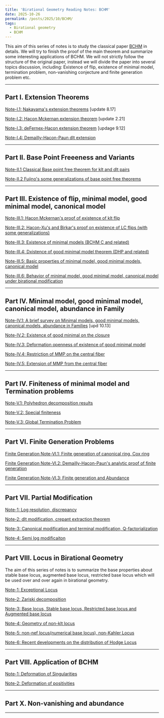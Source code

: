 ```yaml
---
title: 'Birational Geometry Reading Notes: BCHM'
date: 2025-10-26
permalink: /posts/2025/10/BCHM/
tags:
  - Birational geometry
  - BCHM
---
```



This aim of this series of notes is to study the classical paper [BCHM](https://www.ams.org/journals/jams/2010-23-02/S0894-0347-09-00649-3/S0894-0347-09-00649-3.pdf) in details. We will try to finish the proof of the main theorem and summarize some interesting applications of BCHM. We will not strictly follow the structure of the original paper, instead we will divide the paper into several topics discussion, including: Existence of flip, existence of minimal model, termination problem, non-vanishing conjecture and finite generation problem etc. 


---

## Part I. Extension Theorems

[Note-I.1: Nakayama's extension theorems](https://yilimath.github.io/files/Birational/BCHM/NakayamaExtension.pdf) [update 8.17]

[Note-I.2: Hacon Mckernan extension theorem](https://yilimath.github.io/files/Birational/BCHM/HaconMckernanExtension.pdf) [update 2.21]

[Note-I.3: deFernex-Hacon extension theorem](https://yilimath.github.io/files/Birational/BCHM/deFernexHaconExtension.pdf) [updage 9.12]

[Note-I.4: Demailly-Hacon-Paun dlt extension](https://yilimath.github.io/files/Birational/BCHM/dltExtension.pdf) 

---
## Part II. Base Point Freeeness and Variants

[Note-II.1 Classical Base point free theorem for klt and dlt pairs]()

[Note-II.2 Fujino's some generalizations of base point free theorems]()



---

## Part III. Existence of flip, minimal model, good minimal model, canonical model

[Note-III.1: Hacon Mckernan's proof of existence of klt flip](https://yilimath.github.io/files/Birational/BCHM/ExistkltFlip.pdf)

[Note-III.2: Hacon-Xu's and Birkar's proof on existence of LC flips (with some generalizations)](https://yilimath.github.io/files/Birational/BCHM/ExistLCFlip.pdf)

[Note-III.3: Existence of minimal models (BCHM C and related)]()

[Note-III.4: Dxistence of good minimal model theorem (DHP and related)]()

[Note-III.5: Basic properties of minimal model, good minimal models, canonical model]()

[Note-III.6: Behavior of minimal model, good minimal model, canonical model under birational modification]()


----
## Part IV. Minimal model, good minimal model, canonical model, abundance in Family


[Note-IV.1: A brief survey on Minimal models, good minimal models, canonical models, abundance in Families](https://yilimath.github.io/files/Birational/BCHM/MMPinFamilySurvey.pdf) [upd 10.13]

[Note-IV.2: Existence of good minimal on the closure](https://yilimath.github.io/files/Birational/BCHM/goodmmClosure.pdf)

[Note-IV.3: Deformation openness of existence of good minimal model](https://yilimath.github.io/files/Birational/BCHM/goodmmOpenness.pdf)

[Note-IV.4: Restriction of MMP on the central fiber]()

[Note-IV.5: Extension of MMP from the central fiber]()



----

## Part IV. Finiteness of minimal model and Termination problems 

[Note-V.1: Polyhedron decomposition results]()

[Note-V.2: Special finiteness](https://yilimath.github.io/files/Birational/BCHM/SpecialTermination.pdf)

[Note-V.3: Global Termination Problem](https://yilimath.github.io/files/Birational/BCHM/GlobalTermination.pdf)


---

## Part VI. Finite Generation Problems

[Finite Generation Note-VI.1: Finite generation of canonical ring, Cox ring]()

[Finite Generation Note-VI.2: Demailly-Hacon-Paun's analytic proof of finite generation]()

[Finite Generation Note-VI.3: Finite generation and Abundance]()


---

## Part VII. Partial Modification

[Note-1: Log resolution, discrepancy]()
 
[Note-2: dlt modification, crepant extraction theorem](https://yilimath.github.io/files/Birational/BCHM/dltModification.pdf)

[Note-3: Canonical modification and terminal modification, Q-factorialization](https://yilimath.github.io/files/Birational/BCHM/CanonicalTerminalModification.pdf)

[Note-4: Semi log modificaiton]()


---
## Part VIII. Locus in Birational Geometry

The aim of this series of notes is to summarize the base properties about stable base locus, augmented base locus, restricted base locus which will be used over and over again in birational geometry.

[Note-1: Exceptional Locus]()

[Note-2: Zariski decomposition]()

[Note-3: Base locus, Stable base locus, Restricted base locus and Augmented base locus]()

[Note-4: Geometry of non-klt locus]()

[Note-5: non-nef locus(numerical base locus), non-Kahler Locus]()

[Note-6: Recent developments on the distribution of Hodge Locus]()
 


----
## Part VIII. Application of BCHM

[Note-1: Deformation of Singularities]()

[Note-2: Deformation of positivities]()



---

## Part X. Non-vanishing and abundance



----
